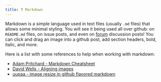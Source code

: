 ```yaml
---
title: ❓ Markdown
---
```

Markdown is a simple language used in text files (usually `.md` files) that allows some minimal styling. You will see it being used all over github: on `README.md` files, on issue posts, and even on [forum](https://community.quantumland.art/forum) discussion posts! You can click and drag an image into a github post, add section headers, bold, italic, and more.

Here is a list with some references to help when working with markdown:
- [Adam Pritchard - Markdown Cheatsheet](https://github.com/adam-p/markdown-here/wiki/Markdown-Cheatsheet)
- [David Wells - Aligning images](https://gist.github.com/DavidWells/7d2e0e1bc78f4ac59a123ddf8b74932d#aligning-images)
- [uupaa - image resize in github flavored markdown](https://gist.github.com/uupaa/f77d2bcf4dc7a294d109)
